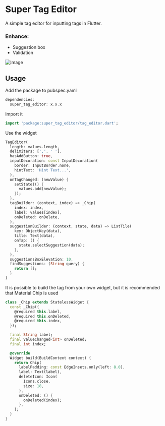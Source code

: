 # Super Tag Editor

A simple tag editor for inputting tags in Flutter.

### Enhance:
- Suggestion box
- Validation

![image](https://user-images.githubusercontent.com/80730648/223016736-684771bb-4892-4707-954d-9fffc0c929b2.gif)

## Usage

Add the package to pubspec.yaml

```dart
dependencies:
  super_tag_editor: x.x.x
```

Import it

```dart
import 'package:super_tag_editor/tag_editor.dart';
```

Use the widget

```dart
TagEditor(
  length: values.length,
  delimiters: [',', ' '],
  hasAddButton: true,
  inputDecoration: const InputDecoration(
    border: InputBorder.none,
    hintText: 'Hint Text...',
  ),
  onTagChanged: (newValue) {
    setState(() {
      values.add(newValue);
    });
  },
  tagBuilder: (context, index) => _Chip(
    index: index,
    label: values[index],
    onDeleted: onDelete,
  ),
  suggestionBuilder: (context, state, data) => ListTile(
    key: ObjectKey(data),
    title: Text(data),
    onTap: () {
      state.selectSuggestion(data);
    },
  ),
  suggestionsBoxElevation: 10,
  findSuggestions: (String query) {
    return [];
  }
)
```

It is possible to build the tag from your own widget, but it is recommended that Material Chip is used

```dart
class _Chip extends StatelessWidget {
  const _Chip({
    @required this.label,
    @required this.onDeleted,
    @required this.index,
  });

  final String label;
  final ValueChanged<int> onDeleted;
  final int index;

  @override
  Widget build(BuildContext context) {
    return Chip(
      labelPadding: const EdgeInsets.only(left: 8.0),
      label: Text(label),
      deleteIcon: Icon(
        Icons.close,
        size: 18,
      ),
      onDeleted: () {
        onDeleted(index);
      },
    );
  }
}
```